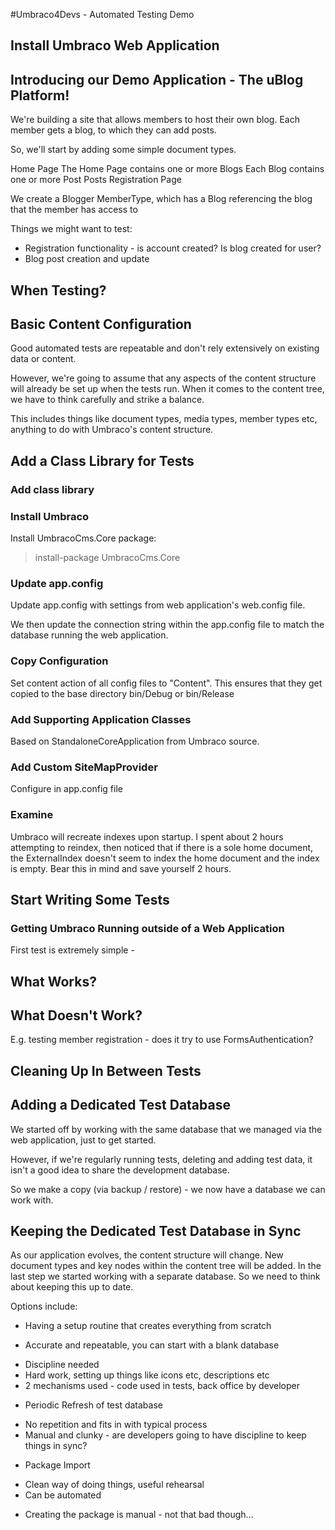 #Umbraco4Devs - Automated Testing Demo

## Install Umbraco Web Application


## Introducing our Demo Application - The uBlog Platform!

We're building a site that allows members to host their own blog. Each member gets a blog, to which they can add posts.

So, we'll start by adding some simple document types.

Home Page
The Home Page contains one or more Blogs
Each Blog contains one or more Post Posts
Registration Page

We create a Blogger MemberType, which has a Blog referencing the blog that the member has access to

Things we might want to test:

* Registration functionality - is account created? Is blog created for user?
* Blog post creation and update

## When Testing?



## Basic Content Configuration

Good automated tests are repeatable and don't rely extensively on existing data or content.

However, we're going to assume that any aspects of the content structure will already be set up when the tests run. When it comes to the content tree, we have to think carefully and strike a balance.


This includes things like document types, media types, member types etc, anything to do with Umbraco's content structure.



## Add a Class Library for Tests

### Add class library


### Install Umbraco

Install UmbracoCms.Core package:

> install-package UmbracoCms.Core

### Update app.config

Update app.config with settings from web application's web.config file.

We then update the connection string within the app.config file to match the database running the web application.

### Copy Configuration

Set content action of all config files to "Content". This ensures that they get copied to the base directory bin/Debug or bin/Release

### Add Supporting Application Classes

Based on StandaloneCoreApplication from Umbraco source.

### Add Custom SiteMapProvider

Configure in app.config file

### Examine

Umbraco will recreate indexes upon startup. I spent about 2 hours attempting to reindex, then noticed that if there is a sole home document, the ExternalIndex doesn't seem to index the home document and the index is empty. Bear this in mind and save yourself 2 hours.

## Start Writing Some Tests

### Getting Umbraco Running outside of a Web Application

First test is extremely simple -




## What Works?



## What Doesn't Work?

E.g. testing member registration - does it try to use FormsAuthentication?


## Cleaning Up In Between Tests


## Adding a Dedicated Test Database

We started off by working with the same database that we managed via the web application, just to get started.

However, if we're regularly running tests, deleting and adding test data, it isn't a good idea to share the development database.

So we make a copy (via backup / restore) - we now have a database we can work with.


## Keeping the Dedicated Test Database in Sync

As our application evolves, the content structure will change. New document types and key nodes within the content tree will be added. In the last step we started working with a separate database. So we need to think about keeping this up to date.

Options include:

* Having a setup routine that creates everything from scratch
+ Accurate and repeatable, you can start with a blank database
- Discipline needed
- Hard work, setting up things like icons etc, descriptions etc
- 2 mechanisms used - code used in tests, back office by developer

* Periodic Refresh of test database
+ No repetition and fits in with typical process
+ Manual and clunky - are developers going to have discipline to keep things in sync?

* Package Import
+ Clean way of doing things, useful rehearsal
+ Can be automated
- Creating the package is manual - not that bad though...
